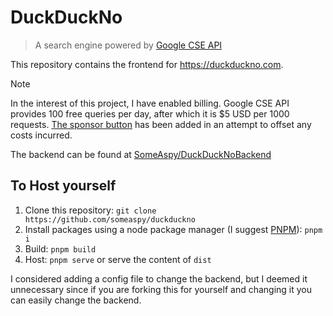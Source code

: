 # DuckDuckNo

>A search engine powered by [Google CSE API](https://developers.google.com/custom-search/v1/overview)

This repository contains the frontend for <https://duckduckno.com>.

> [!NOTE]
> In the interest of this project, I have enabled billing. Google CSE API provides 100 free queries per day, after which it is $5 USD per 1000 requests. [The sponsor button](https://github.com/sponsors/SomeAspy) has been added in an attempt to offset any costs incurred.

The backend can be found at [SomeAspy/DuckDuckNoBackend](https://github.com/SomeAspy/DuckDuckNoBackend)

## To Host yourself

1. Clone this repository: `git clone https://github.com/someaspy/duckduckno`
2. Install packages using a node package manager (I suggest [PNPM](https://pnpm.io/)): `pnpm i`
3. Build: `pnpm build`
4. Host: `pnpm serve` or serve the content of `dist`

I considered adding a config file to change the backend, but I deemed it unnecessary since if you are forking this for yourself and changing it you can easily change the backend.
